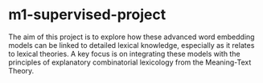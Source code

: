 # m1-supervised-project
The aim of this project is to explore how these advanced word embedding models can be linked to detailed lexical knowledge, especially as it relates to lexical theories. A key focus is on integrating these models with the principles of explanatory combinatorial lexicology from the Meaning-Text Theory.
